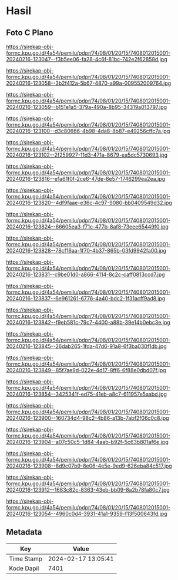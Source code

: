 # Hasil

## Foto C Plano

https://sirekap-obj-formc.kpu.go.id/4a54/pemilu/pdpr/74/08/01/20/15/7408012015001-20240216-123047--f3b5ee06-fa28-4c6f-81bc-742e2f62858d.jpg

https://sirekap-obj-formc.kpu.go.id/4a54/pemilu/pdpr/74/08/01/20/15/7408012015001-20240216-123058--3b2f412a-5b67-4870-a99a-009552009764.jpg

https://sirekap-obj-formc.kpu.go.id/4a54/pemilu/pdpr/74/08/01/20/15/7408012015001-20240216-123059--b151e1a5-379a-490a-8b95-34319a013797.jpg

https://sirekap-obj-formc.kpu.go.id/4a54/pemilu/pdpr/74/08/01/20/15/7408012015001-20240216-123100--d3c80666-4b98-4da8-8b87-e49256cffc7a.jpg

https://sirekap-obj-formc.kpu.go.id/4a54/pemilu/pdpr/74/08/01/20/15/7408012015001-20240216-123102--2f259927-11d3-471a-8679-ea5dc5730693.jpg

https://sirekap-obj-formc.kpu.go.id/4a54/pemilu/pdpr/74/08/01/20/15/7408012015001-20240216-123816--e1a61f0f-2ce6-47de-8e57-1746299ea2ea.jpg

https://sirekap-obj-formc.kpu.go.id/4a54/pemilu/pdpr/74/08/01/20/15/7408012015001-20240216-123820--4df9faae-e36c-4c97-9080-bb0409549d32.jpg

https://sirekap-obj-formc.kpu.go.id/4a54/pemilu/pdpr/74/08/01/20/15/7408012015001-20240216-123824--66605ea3-f71c-477b-8af8-73eee65449f0.jpg

https://sirekap-obj-formc.kpu.go.id/4a54/pemilu/pdpr/74/08/01/20/15/7408012015001-20240216-123828--78cf16aa-1f70-4b37-865b-03fd9942fa00.jpg

https://sirekap-obj-formc.kpu.go.id/4a54/pemilu/pdpr/74/08/01/20/15/7408012015001-20240216-123831--c9be01d0-a866-4114-8c2c-caff0813ccd7.jpg

https://sirekap-obj-formc.kpu.go.id/4a54/pemilu/pdpr/74/08/01/20/15/7408012015001-20240216-123837--6e961261-6776-4a40-bdc2-1f31acff9ad8.jpg

https://sirekap-obj-formc.kpu.go.id/4a54/pemilu/pdpr/74/08/01/20/15/7408012015001-20240216-123842--f9eb581c-79c7-4400-a88b-39e14b0ebc3e.jpg

https://sirekap-obj-formc.kpu.go.id/4a54/pemilu/pdpr/74/08/01/20/15/7408012015001-20240216-123845--26dab265-1fda-47d6-91a8-6f3ba030f1db.jpg

https://sirekap-obj-formc.kpu.go.id/4a54/pemilu/pdpr/74/08/01/20/15/7408012015001-20240216-123849--85f7ae9d-022e-4d17-8ff6-6f88e0dbd07f.jpg

https://sirekap-obj-formc.kpu.go.id/4a54/pemilu/pdpr/74/08/01/20/15/7408012015001-20240216-123854--3425341f-ed75-41eb-a8c7-611957e5aabd.jpg

https://sirekap-obj-formc.kpu.go.id/4a54/pemilu/pdpr/74/08/01/20/15/7408012015001-20240216-123900--160734d4-98c2-4b86-a13b-7abf2f06c0c8.jpg

https://sirekap-obj-formc.kpu.go.id/4a54/pemilu/pdpr/74/08/01/20/15/7408012015001-20240216-123904--a07c50c5-1d84-4aab-b92f-5c63b801af6e.jpg

https://sirekap-obj-formc.kpu.go.id/4a54/pemilu/pdpr/74/08/01/20/15/7408012015001-20240216-123908--8d9c07b9-8e06-4e5e-9ed9-626eba84c517.jpg

https://sirekap-obj-formc.kpu.go.id/4a54/pemilu/pdpr/74/08/01/20/15/7408012015001-20240216-123912--1683c82c-8363-43eb-bb09-8a2b78fa80c7.jpg

https://sirekap-obj-formc.kpu.go.id/4a54/pemilu/pdpr/74/08/01/20/15/7408012015001-20240216-123054--4960c0d4-3931-41a1-9359-f13f500643fd.jpg


## Metadata

| Key        | Value               |
| ---------- | ------------------- |
| Time Stamp | 2024-02-17 13:05:41 |
| Kode Dapil | 7401                |



